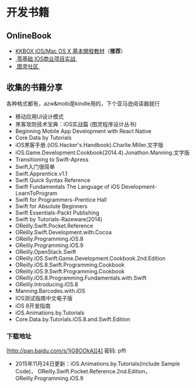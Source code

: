# 开发书籍
## OnlineBook
- [KKBOX iOS/Mac OS X 基本開發教材][1]（**推荐**）
- [ 零基础 IOS商业项目实战 ][2]
- [ 图灵社区 ][3]

## 收集的书籍分享
各种格式都有，azw&mobi是kindle用的，下个亚马逊阅读器就行
- 移动应用UI设计模式
- 黑客攻防技术宝典：iOS实战篇 (图灵程序设计丛书)
- Beginning Mobile App Development with React Native
- Core Data by Tutorials
- iOS黑客手册.(iOS.Hacker's.Handbook).Charlie.Miller.文字版
- iOS.Game.Development.Cookbook(2014.4).Jonathon.Manning.文字版
- Transitioning to Swift-Apress
- Swift入门很简单
- Swift.Apprentice.v1.1
- Swift Quick Syntax Reference
- Swift Fundamentals The Language of iOS Development-LearnToProgram
- Swift for Programmers-Prentice Hall
- Swift for Absolute Beginners
- Swift Essentials-Packt Publishing
- Swift by Tutorials-Razeware(2014)
- OReilly.Swift.Pocket.Reference
- OReilly.Swift.Development.with.Cocoa
- OReilly.Programming.iOS.8
- OReilly.Programming.iOS.9
- OReilly.OpenStack.Swift
- OReilly.iOS.Swift.Game.Development.Cookbook.2nd.Edition
- OReilly.iOS.8.Swift.Programming.Cookbook
-  OReilly.iOS.9.Swift.Programming.Cookbook
- OReilly.iOS.8.Programming.Fundamentals.with.Swift
- OReilly.Introducing.iOS.8
- Manning.Barcodes.with.iOS
- IOS测试指南中文电子版
- iOS 8开发指南
- iOS.Animations.by.Tutorials
- Core.Data.by.Tutorials.iOS.8.and.Swift.Edition

### 下载地址
[http://pan.baidu.com/s/1jG8OOkA][4] 密码: pffi
- 2015年11月24日更新：iOS.Animations.by.Tutorials(include Sample Code)， OReilly.Swift.Pocket.Reference.2nd.Edition，OReilly.Programming.iOS.9

[1]:	https://www.gitbook.com/book/zonble/kkbox-ios-dev "+-KKBOX iOS/Mac OS X 基本開發教材"
[2]:	https://xiaocool.gitbooks.io/swift/content/
[3]:	http://www.ituring.com.cn
[4]:	http://pan.baidu.com/s/1jG8OOkA
